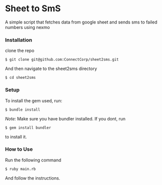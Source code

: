 # Sheet to SmS
A simple script that fetches data from google sheet and sends sms to failed numbers using nexmo

### Installation
clone the repo

```
$ git clone git@github.com:ConnectCorp/sheet2sms.git
```
And then navigate to the sheet2sms directory 
```
$ cd sheet2sms
``` 

### Setup

To install the gem used, run: 

```
$ bundle install
```
*Note:* Make sure you have bundler installed. If you dont, run
```
$ gem install bundler
```
to install it.

### How to Use

Run the following command

```
$ ruby main.rb
```

And follow the instructions.
